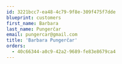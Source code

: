 ```yaml
---
id: 3221bcc7-ea48-4c79-9f8e-309f475f7dde
blueprint: customers
first_name: Barbara
last_name: Pungerčar
email: pungercar@gmail.com
title: 'Barbara Pungerčar'
orders:
  - 40c66344-a0c9-42a2-9689-fe83e8679ca4
---
```

